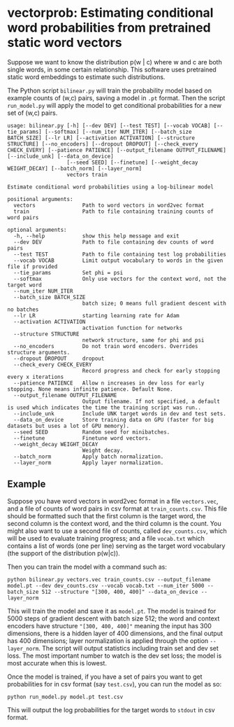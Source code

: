 # vectorprob: Estimating conditional word probabilities from pretrained static word vectors

Suppose we want to know the distribution p(w | c) where w and c are both single words, in some certain relationship. This software uses pretrained static word embeddings to estimate such distributions.

The Python script `bilinear.py` will train the probability model based on example counts of (w,c) pairs, saving a model in `.pt` format. Then the script `run_model.py` will apply the model to get conditional probabilities for a new set of (w,c) pairs.

```
usage: bilinear.py [-h] [--dev DEV] [--test TEST] [--vocab VOCAB] [--tie_params] [--softmax] [--num_iter NUM_ITER] [--batch_size BATCH_SIZE] [--lr LR] [--activation ACTIVATION] [--structure STRUCTURE] [--no_encoders] [--dropout DROPOUT] [--check_every CHECK_EVERY] [--patience PATIENCE] [--output_filename OUTPUT_FILENAME] [--include_unk] [--data_on_device]
                   [--seed SEED] [--finetune] [--weight_decay WEIGHT_DECAY] [--batch_norm] [--layer_norm]
                   vectors train

Estimate conditional word probabilities using a log-bilinear model

positional arguments:
  vectors               Path to word vectors in word2vec format
  train                 Path to file containing training counts of word pairs

optional arguments:
  -h, --help            show this help message and exit
  --dev DEV             Path to file containing dev counts of word pairs
  --test TEST           Path to file containing test log probabilities
  --vocab VOCAB         Limit output vocabulary to words in the given file if provided
  --tie_params          Set phi = psi
  --softmax             Only use vectors for the context word, not the target word
  --num_iter NUM_ITER
  --batch_size BATCH_SIZE
                        batch size; 0 means full gradient descent with no batches
  --lr LR               starting learning rate for Adam
  --activation ACTIVATION
                        activation function for networks
  --structure STRUCTURE
                        network structure, same for phi and psi
  --no_encoders         Do not train word encoders. Overrides structure arguments.
  --dropout DROPOUT     dropout
  --check_every CHECK_EVERY
                        Record progress and check for early stopping every x iterations
  --patience PATIENCE   Allow n increases in dev loss for early stopping. None means infinite patience. Default None.
  --output_filename OUTPUT_FILENAME
                        Output filename. If not specified, a default is used which indicates the time the training script was run..
  --include_unk         Include UNK target words in dev and test sets.
  --data_on_device      Store training data on GPU (faster for big datasets but uses a lot of GPU memory).
  --seed SEED           Random seed for minibatches.
  --finetune            Finetune word vectors.
  --weight_decay WEIGHT_DECAY
                        Weight decay.
  --batch_norm          Apply batch normalization.
  --layer_norm          Apply layer normalization.
  ```

## Example

Suppose you have word vectors in word2vec format in a file `vectors.vec`, and a file of counts of word pairs in csv format at `train_counts.csv`. This file should be formatted such that the first column is the target word, the second column is the context word, and the third column is the count. You might also want to use a second file of counts, called `dev_counts.csv`, which will be used to evaluate training progress; and a file `vocab.txt` which contains a list of words (one per line) serving as the target word vocabulary (the support of the distribution p(w|c)). 

Then you can train the model with a command such as:
```
python bilinear.py vectors.vec train_counts.csv --output_filename model.pt --dev dev_counts.csv --vocab vocab.txt --num_iter 5000 --batch_size 512 --structure "[300, 400, 400]" --data_on_device --layer_norm 
```
This will train the model and save it as `model.pt`. The model is trained for 5000 steps of gradient descent with batch size 512; the word and context encoders have structure `"[300, 400, 400]"` meaning the input has 300 dimensions, there is a hidden layer of 400 dimensions, and the final output has 400 dimensions; layer normalization is applied through the option `--layer_norm`. The script will output statistics including train set and dev set loss. The most important number to watch is the dev set loss; the model is most accurate when this is lowest.

Once the model is trained, if you have a set of pairs you want to get probabilities for in csv format (say `test.csv`), you can run the model as so:
```
python run_model.py model.pt test.csv
```
This will output the log probabilities for the target words to `stdout` in csv format.